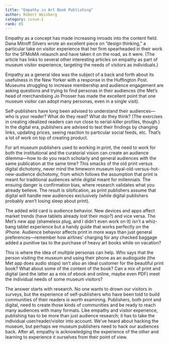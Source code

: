 ```yaml
---
title: "Empathy in Art Book Publishing"
author: Robert Weisberg
category: issue-1
rank: 05
---
```

Empathy as a concept has made increasing inroads into the content field. Dana Mitroff Silvers wrote an excellent piece on “design thinking,” a particular take on visitor experience that her firm spearheaded in their work for the SFMoMA relaunch and have taken it on the road, as it were. (The article has links to several other interesting articles on empathy as part of museum visitor experience, targeting the needs of visitors as individuals.)

Empathy as a general idea was the subject of a back and forth about its usefulness in the New Yorker with a response in the Huffington Post. Museums struggling to increase membership and audience engagement are asking questions and trying to find personas in their audiences (the Met’s head of merchandising Jo Prosser has made the excellent point that one museum visitor can adopt many personas, even in a single visit).

Self-publishers have long been advised to understand their audiences—who is your reader? What do they read? What do they think? (The exercises in creating idealized readers can run close to serial-killer profiles, though.) In the digital era, publishers are advised to test their findings by changing links, updating prices, seeing reaction to particular social feeds, etc. That’s a lot of work on top of creating product.

For art museum publishers used to working in print, the need to work for both the institutional and the curatorial vision can create an audience dilemma—how to do you reach scholarly and general audiences with the same publication at the same time? This smacks of the old print versus digital dichotomy, never mind the timeworn museum loyal-old-versus-hot-new-audience dichotomy, from which follows the assumption that print is meant for traditional audiences while digital meant for millennials. The ensuing danger is confirmation bias, where research validates what you already believe. The result is silofication, as print publishers assume that digital will handle new audiences exclusively (while digital publishers probably aren’t losing sleep about print).

The added wild card is audience behavior. New devices and apps affect market trends (have tablets already lost their mojo?) and vice versa. The Met’s new app (shameless plug, and I didn’t even work on it) isn’t a whiz-bang tablet experience but a handy guide that works perfectly on the iPhone. Audience behavior affects print in more ways than just general preferences—remember how airlines’ charging for any checked baggage added a punitive tax to the purchase of heavy art books while on vacation?

This is where the idea of _multiple_ personas can help. Who says that the person visiting the museum and using their phone as an audioguide (the Met app does audio stops) isn’t also an ideal customer for the beautiful print book? What about some of the content of the book? Can a mix of print and digital (and the latter as a mix of ebook and online, maybe even PDF) meet the individual needs of some museum visitors?

The answer starts with research. No one wants to drown our visitors in surveys, but the experience of self-publishers who have been told to build communities of their readers is worth examining. Publishers, both print and digital, need to create those kinds of communities and be ready to reach many audiences with many formats. Like empathy and visitor experience, publishing has to be more than just audience research; it has to take the individual user/reader/visitor into account. We’ve heard about hacking the museum, but perhaps we museum publishers need to hack our audiences back. After all, empathy is acknowledging the experience of the _other_ and learning to experience it ourselves from their point of view.

